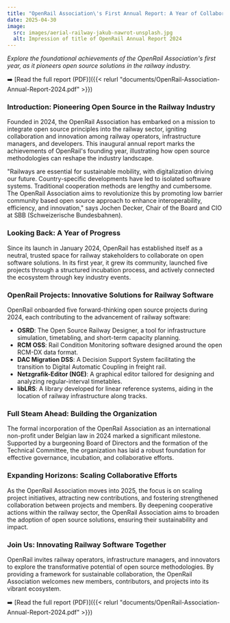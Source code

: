 ```yaml
---
title: "OpenRail Association\'s First Annual Report: A Year of Collaborative Innovation"
date: 2025-04-30
image:
  src: images/aerial-railway-jakub-nawrot-unsplash.jpg
  alt: Impression of title of OpenRail Annual Report 2024
---
```


*Explore the foundational achievements of the OpenRail Association's first year, as it pioneers open source solutions in the railway industry.*

➡️ [Read the full report (PDF)]({{< relurl "documents/OpenRail-Association-Annual-Report-2024.pdf" >}})

### Introduction: Pioneering Open Source in the Railway Industry

Founded in 2024, the OpenRail Association has embarked on a mission to integrate open source principles into the railway sector, igniting collaboration and innovation among railway operators, infrastructure managers, and developers. This inaugural annual report marks the achievements of OpenRail's founding year, illustrating how open source methodologies can reshape the industry landscape.

"Railways are essential for sustainable mobility, with digitalization driving our future. Country-specific developments have led to isolated software systems. Traditional cooperation methods are lengthy and cumbersome. The OpenRail Association aims to revolutionize this by promoting low barrier community based open source approach to enhance interoperability, efficiency, and innovation," says Jochen Decker, Chair of the Board and CIO at SBB (Schweizerische Bundesbahnen).

### Looking Back: A Year of Progress

Since its launch in January 2024, OpenRail has established itself as a neutral, trusted space for railway stakeholders to collaborate on open software solutions. In its first year, it grew its community, launched five projects through a structured incubation process, and actively connected the ecosystem through key industry events.

### OpenRail Projects: Innovative Solutions for Railway Software

OpenRail onboarded five forward-thinking open source projects during 2024, each contributing to the advancement of railway software:

* **OSRD**: The Open Source Railway Designer, a tool for infrastructure simulation, timetabling, and short-term capacity planning.
* **RCM OSS**: Rail Condition Monitoring software designed around the open RCM-DX data format.
* **DAC Migration DSS**: A Decision Support System facilitating the transition to Digital Automatic Coupling in freight rail.
* **Netzgrafik-Editor (NGE)**: A graphical editor tailored for designing and analyzing regular-interval timetables.
* **libLRS**: A library developed for linear reference systems, aiding in the location of railway infrastructure along tracks.

### Full Steam Ahead: Building the Organization

The formal incorporation of the OpenRail Association as an international non-profit under Belgian law in 2024 marked a significant milestone. Supported by a burgeoning Board of Directors and the formation of the Technical Committee, the organization has laid a robust foundation for effective governance, incubation, and collaborative efforts.

### Expanding Horizons: Scaling Collaborative Efforts

As the OpenRail Association moves into 2025, the focus is on scaling project initiatives, attracting new contributions, and fostering strengthened collaboration between projects and members. By deepening cooperative actions within the railway sector, the OpenRail Association aims to broaden the adoption of open source solutions, ensuring their sustainability and impact.

### Join Us: Innovating Railway Software Together

OpenRail invites railway operators, infrastructure managers, and innovators to explore the transformative potential of open source methodologies. By providing a framework for sustainable collaboration, the OpenRail Association welcomes new members, contributors, and projects into its vibrant ecosystem.

➡️ [Read the full report (PDF)]({{< relurl "documents/OpenRail-Association-Annual-Report-2024.pdf" >}})
